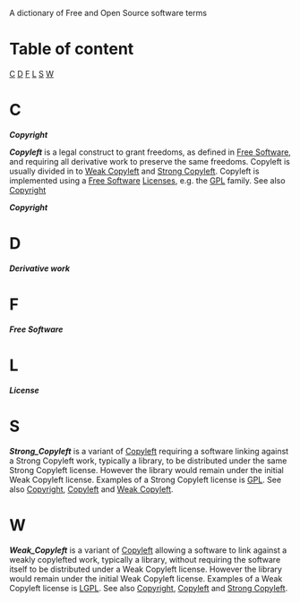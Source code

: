 A dictionary of Free and Open Source software terms

# Table of content

[C](#C)
[D](#D)
[F](#F)
[L](#L)
[S](#S)
[W](#W)

# <a name="C">C</a>

***<a name="Copyright">Copyright</a>*** 

***<a name="Copyleft">Copyleft</a>*** is a legal construct to grant
   freedoms, as defined in [Free Software](#Free_Software), and
   requiring all derivative work to preserve the same
   freedoms. Copyleft is usually divided in to [Weak
   Copyleft](#Weak_Copyleft) and [Strong
   Copyleft](#Strong_Copyleft). Copyleft is implemented using a [Free
   Software](#Free_Software) [Licenses](#License), e.g. the
   [GPL](#GPL) family. See also [Copyright](#Copyright)

***<a name="Copyright">Copyright</a>*** 

# <a name="D">D</a>

***<a name="Derviate_work">Derivative work</a>*** 

# <a name="F">F</a>

***<a name="Free_Software">Free Software</a>*** 

# <a name="L">L</a>

***<a name="License">License</a>*** 

# <a name="S">S</a>

***<a name="Strong_Copyleft">Strong_Copyleft</a>*** is a variant of
   [Copyleft](#Copyleft) requiring a software linking against a Strong
   Copyleft work, typically a library, to be distributed under the
   same Strong Copyleft license. However the library would remain
   under the initial Weak Copyleft license. Examples of a Strong
   Copyleft license is [GPL](#GPL). See also [Copyright](#Copyright),
   [Copyleft](#Copyleft) and [Weak Copyleft](#Weak_Copyleft).

# <a name="W">W</a>

***<a name="Weak_Copyleft">Weak_Copyleft</a>*** is a variant of
   [Copyleft](#Copyleft) allowing a software to link against a weakly
   copylefted work, typically a library, without requiring the
   software itself to be distributed under a Weak Copyleft
   license. However the library would remain under the initial Weak
   Copyleft license. Examples of a Weak Copyleft license is
   [LGPL](#LGPL). See also [Copyright](#Copyright),
   [Copyleft](#Copyleft) and [Strong Copyleft](#Strong_Copyleft).


